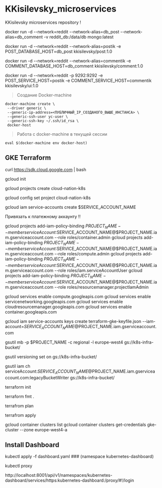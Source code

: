 # KKisilevsky_microservices
KKisilevsky microservices repository !

docker run -d --network=reddit --network-alias=db_post --network-alias=db_comment -v reddit_db:/data/db mongo:latest

docker run -d --network=reddit --network-alias=postik -e POST_DATABASE_HOST=db_post kkisilevsky/post:1.0

docker run -d --network=reddit --network-alias=commentik -e COMMENT_DATABASE_HOST=db_comment kkisilevsky/comment:1.0

docker run -d --network=reddit -p 9292:9292 -e POST_SERVICE_HOST=postik -e COMMENT_SERVICE_HOST=commentik kkisilevsky/ui:1.0

> Создание Docker-machine

```
docker-machine create \
 --driver generic \
 --generic-ip-address=<ПУБЛИЧНЫЙ_IP_СОЗДАНОГО_ВЫШЕ_ИНСТАНСА> \
 --generic-ssh-user yc-user \
 --generic-ssh-key ~/.ssh/id_rsa \
 docker-host

```

> Работа с docker-machine в текущей сессии 

```
eval $(docker-machine env docker-host)
```

## GKE Terraform

curl https://sdk.cloud.google.com | bash

gcloud init

gcloud projects create cloud-nation-k8s

gcloud config set project cloud-nation-k8s

gcloud iam service-accounts create $SERVICE_ACCOUNT_NAME


Привязать к платежному аккаунту !!

gcloud projects add-iam-policy-binding $PROJECT_NAME --member serviceAccount:$SERVICE_ACCOUNT_NAME@$PROJECT_NAME.iam.gserviceaccount.com --role roles/container.admin
gcloud projects add-iam-policy-binding $PROJECT_NAME --member serviceAccount:$SERVICE_ACCOUNT_NAME@$PROJECT_NAME.iam.gserviceaccount.com --role roles/compute.admin
gcloud projects add-iam-policy-binding $PROJECT_NAME --member serviceAccount:$SERVICE_ACCOUNT_NAME@$PROJECT_NAME.iam.gserviceaccount.com --role roles/iam.serviceAccountUser
gcloud projects add-iam-policy-binding $PROJECT_NAME --member serviceAccount:$SERVICE_ACCOUNT_NAME@$PROJECT_NAME.iam.gserviceaccount.com --role roles/resourcemanager.projectIamAdmin

gcloud services enable compute.googleapis.com
gcloud services enable servicenetworking.googleapis.com
gcloud services enable cloudresourcemanager.googleapis.com
gcloud services enable container.googleapis.com



gcloud iam service-accounts keys create terraform-gke-keyfile.json --iam-account=$SERVICE_ACCOUNT_NAME@$PROJECT_NAME.iam.gserviceaccount.com

gsutil mb -p $PROJECT_NAME -c regional -l europe-west4 gs://k8s-infra-bucket/

gsutil versioning set on gs://k8s-infra-bucket/

gsutil iam ch serviceAccount:$SERVICE_ACCOUNT_NAME@$PROJECT_NAME.iam.gserviceaccount.com:legacyBucketWriter gs://k8s-infra-bucket/

terraform init

terraform fmt .

terrafrom plan

terrafrom apply

gcloud container clusters list
gcloud container clusters get-credentials gke-cluster --zone europe-west4-a

## Install Dashboard

kubectl apply -f dashboard.yaml ### (namespace kubernetes-dashboard)

kubectl proxy

http://localhost:8001/api/v1/namespaces/kubernetes-dashboard/services/https:kubernetes-dashboard:/proxy/#!/login

